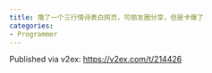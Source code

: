 ```yaml
---
title: 撸了一个三行情诗表白网页，可朋友圈分享，但是卡爆了
categories:
- Programmer
---
```


Published via v2ex: https://v2ex.com/t/214426
